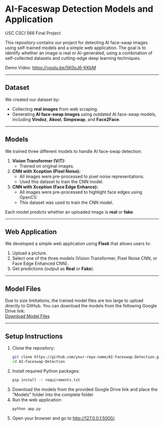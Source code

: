 # **AI-Faceswap Detection Models and Application**
USC CSCI 566 Final Project

This repository contains our project for detecting AI face-swap images using self-trained models and a simple web application. The goal is to identify whether an image is real or AI-generated, using a combination of self-collected datasets and cutting-edge deep learning techniques.

Demo Video: https://youtu.be/5K0oJ6-KKbM

---

## **Dataset**
We created our dataset by:
- Collecting **real images** from web scraping.
- Generating **AI face-swap images** using outdated AI face-swap models, including **Vindoz**, **Akool**, **Simpswap**, and **Face2Face**.

---

## **Models**
We trained three different models to handle AI face-swap detection:
1. **Vision Transformer (ViT):**
   - Trained on original images.
2. **CNN with Xception (Pixel Noise):**
   - All images were pre-processed to pixel noise representations.
   - Used this dataset to train the CNN model.
3. **CNN with Xception (Face Edge Enhance):**
   - All images were pre-processed to highlight face edges using OpenCV.
   - This dataset was used to train the CNN model.

Each model predicts whether an uploaded image is **real** or **fake**.

---

## **Web Application**
We developed a simple web application using **Flask** that allows users to:
1. Upload a picture.
2. Select one of the three models (Vision Transformer, Pixel Noise CNN, or Face Edge Enhanced CNN).
3. Get predictions (output as **Real** or **Fake**).

---

## **Model Files**
Due to size limitations, the trained model files are too large to upload directly to GitHub. You can download the models from the following Google Drive link:  
[Download Model Files](https://drive.google.com/drive/folders/167MZu8ox3nET96PjM7RPqfIC45CGZHgh?usp=sharing)

---

## **Setup Instructions**
1. Clone the repository:
   ```bash
   git clone https://github.com/your-repo-name/AI-Faceswap-Detection.git
   cd AI-Faceswap-Detection

2. Install required Python packages:
   ```bash
   pip install -r requirements.txt
3. Download the models from the provided Google Drive link and place the "Models" folder into the complete folder
4. Run the web application:
     ```bash
     python app.py

5. Open your browser and go to http://127.0.0.1:5000/.

